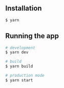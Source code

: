 ## Installation

```bash
$ yarn
```

## Running the app

```bash
# development
$ yarn dev

# build
$ yarn build

# production mode
$ yarn start
```
